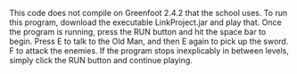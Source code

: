 This code does not compile on Greenfoot 2.4.2 that the school uses. To run this program, download the executable LinkProject.jar and play that. Once the program is running, press the RUN button and hit the space bar to begin. Press E to talk to the Old Man, and then E again to pick up the sword. F to attack the enemies. If the program stops inexplicably in between levels, simply click the RUN button and continue playing.
